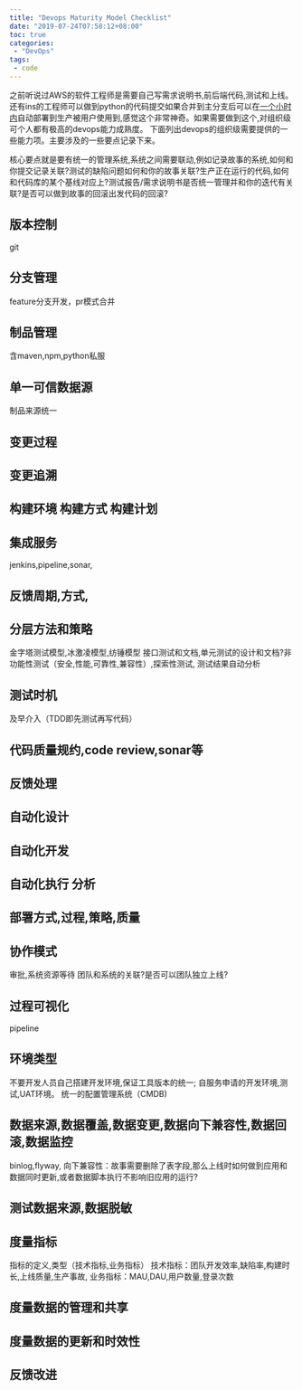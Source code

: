 ```yaml
---
title: "Devops Maturity Model Checklist"
date: "2019-07-24T07:58:12+08:00"
toc: true
categories:
 - "DevOps"
tags:
 - code
---
```


之前听说过AWS的软件工程师是需要自己写需求说明书,前后端代码,测试和上线。还有ins的工程师可以做到python的代码提交如果合并到主分支后可以在[一个小时内](https://instagram-engineering.com/static-analysis-at-scale-an-instagram-story-8f498ab71a0c)自动部署到生产被用户使用到,感觉这个非常神奇。如果需要做到这个,对组织级可个人都有极高的devops能力成熟度。
下面列出devops的组织级需要提供的一些能力项。主要涉及的一些要点记录下来。

核心要点就是要有统一的管理系统,系统之间需要联动,例如记录故事的系统,如何和你提交记录关联?测试的缺陷问题如何和你的故事关联?生产正在运行的代码,如何和代码库的某个基线对应上?测试报告/需求说明书是否统一管理并和你的迭代有关联?是否可以做到故事的回滚出发代码的回滚?

## 版本控制
  git
## 分支管理
  feature分支开发，pr模式合并
## 制品管理
  含maven,npm,python私服
## 单一可信数据源
  制品来源统一
## 变更过程
## 变更追溯
## 构建环境 构建方式 构建计划
## 集成服务 
  jenkins,pipeline,sonar,
## 反馈周期,方式,
## 分层方法和策略
  金字塔测试模型,冰激凌模型,纺锤模型
  接口测试和文档,单元测试的设计和文档?非功能性测试（安全,性能,可靠性,兼容性）,探索性测试,
  测试结果自动分析
## 测试时机
  及早介入（TDD即先测试再写代码）
## 代码质量规约,code review,sonar等
## 反馈处理
## 自动化设计
## 自动化开发
## 自动化执行 分析
## 部署方式,过程,策略,质量
## 协作模式
  审批,系统资源等待
  团队和系统的关联?是否可以团队独立上线?
## 过程可视化
  pipeline
## 环境类型
  不要开发人员自己搭建开发环境,保证工具版本的统一;
  自服务申请的开发环境,测试,UAT环境。
  统一的配置管理系统（CMDB)
## 数据来源,数据覆盖,数据变更,数据向下兼容性,数据回滚,数据监控
  binlog,flyway,
  向下兼容性：故事需要删除了表字段,那么上线时如何做到应用和数据同时更新,或者数据脚本执行不影响旧应用的运行?
## 测试数据来源,数据脱敏
## 度量指标
  指标的定义,类型（技术指标,业务指标）
  技术指标：团队开发效率,缺陷率,构建时长,上线质量,生产事故,
  业务指标：MAU,DAU,用户数量,登录次数
## 度量数据的管理和共享
## 度量数据的更新和时效性
## 反馈改进
